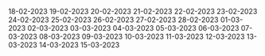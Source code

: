 18-02-2023
19-02-2023
20-02-2023
21-02-2023
22-02-2023
23-02-2023
24-02-2023
25-02-2023
26-02-2023
27-02-2023
28-02-2023
01-03-2023
02-03-2023
03-03-2023
04-03-2023
05-03-2023
06-03-2023
07-03-2023
08-03-2023
09-03-2023
10-03-2023
11-03-2023
12-03-2023
13-03-2023
14-03-2023
15-03-2023